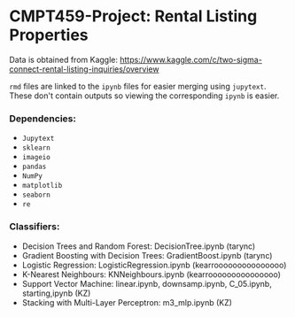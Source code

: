 # CMPT459-Project: Rental Listing Properties

Data is obtained from Kaggle: https://www.kaggle.com/c/two-sigma-connect-rental-listing-inquiries/overview

`rmd` files are linked to the `ipynb` files for easier merging using `jupytext`. These don't contain outputs so viewing the corresponding `ipynb` is easier.

### Dependencies:
  - `Jupytext`
  - `sklearn`
  - `imageio`
  - `pandas`
  - `NumPy`
  - `matplotlib`
  - `seaborn`
  - `re`

### Classifiers:

  - Decision Trees and Random Forest: DecisionTree.ipynb (tarync)
  - Gradient Boosting with Decision Trees: GradientBoost.ipynb (tarync)
  - Logistic Regression: LogisticRegression.ipynb (kearrooooooooooooooo)
  - K-Nearest Neighbours: KNNeighbours.ipynb (kearrooooooooooooooo)
  - Support Vector Machine: linear.ipynb, downsamp.ipynb, C_05.ipynb, starting,ipynb (KZ)
  - Stacking with Multi-Layer Perceptron: m3_mlp.ipynb (KZ)
  
     
